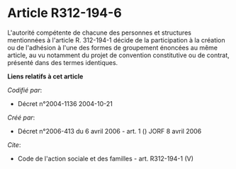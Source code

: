 # Article R312-194-6

L'autorité compétente de chacune des personnes et structures mentionnées à l'article R. 312-194-1 décide de la participation
à la création ou de l'adhésion à l'une des formes de groupement énoncées au même article, au vu notamment du projet de
convention constitutive ou de contrat, présenté dans des termes identiques.

**Liens relatifs à cet article**

_Codifié par_:

  - Décret n°2004-1136 2004-10-21

_Créé par_:

  - Décret n°2006-413 du 6 avril 2006 - art. 1 () JORF 8 avril 2006

_Cite_:

  - Code de l'action sociale et des familles - art. R312-194-1 (V)
